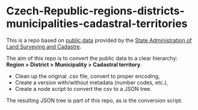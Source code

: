 # Czech-Republic-regions-districts-municipalities-cadastral-territories

This is a repo based on [public data](https://www.cuzk.cz/Katastr-nemovitosti/Poskytovani-udaju-z-KN/Ciselniky-ISKN/Ciselniky-katastralnich-uzemi-a-pracovist-resortu.aspx) provided by the [State Administration of Land Surveying and Cadastre](https://www.cuzk.cz/en).

The aim of this repo is to convert the public data to a clear hierarchy: **Region > District > Municipality > Cadastral territory**.

- Clean up the original .csv file, convert to proper encoding,
- Create a version with/without metadata (number codes, etc.),
- Create a node script to convert the csv to a JSON tree.

The resulting JSON tree is part of this repo, as is the conversion script.
